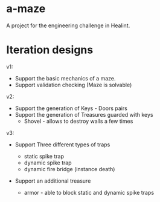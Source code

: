 # a-maze
A project for the engineering challenge in Healint.


# Iteration designs

v1:

- Support the basic mechanics of a maze.
- Support validation checking (Maze is solvable)

v2:

- Support the generation of Keys - Doors pairs
- Support the generation of Treasures guarded with keys
    * Shovel - allows to destroy walls a few times

v3:

- Support Three different types of traps
    * static spike trap
    * dynamic spike trap
    * dynamic fire bridge (instance death)
    
- Support an additional treasure
    * armor - able to block static and dynamic spike traps
    

